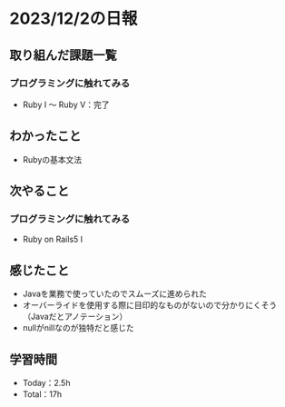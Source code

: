 # 2023/12/2の日報

## 取り組んだ課題一覧
### プログラミングに触れてみる
  - Ruby I ～ Ruby V：完了

## わかったこと
  - Rubyの基本文法

## 次やること
### プログラミングに触れてみる
  - Ruby on Rails5 I

## 感じたこと
  - Javaを業務で使っていたのでスムーズに進められた
  - オーバーライドを使用する際に目印的なものがないので分かりにくそう（Javaだとアノテーション）
  - nullがnillなのが独特だと感じた

## 学習時間
  - Today：2.5h
  - Total：17h

